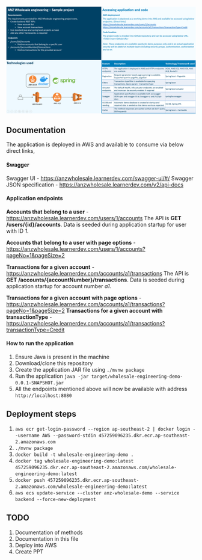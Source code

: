 ![Presentation slide](md-resources/presentation.png?raw=true "")

## Documentation
The application is deployed in AWS and available to consume via below direct links,
#### Swagger
Swagger UI - https://anzwholesale.learnerdev.com/swagger-ui/#/
Swagger JSON specification - https://anzwholesale.learnerdev.com/v2/api-docs

#### Application endpoints
**Accounts that belong to a user** - https://anzwholesale.learnerdev.com/users/1/accounts
The API is **GET /users/{id}/accounts**. Data is seeded during application startup for user with ID *1*.

**Accounts that belong to a user with page options** - https://anzwholesale.learnerdev.com/users/1/accounts?pageNo=1&pageSize=2

**Transactions for a given account** - https://anzwholesale.learnerdev.com/accounts/a1/transactions
The API is **GET /accounts/{accountNumber}/transactions**. Data is seeded during application startup for account number *a1*.

**Transactions for a given account with page options** - https://anzwholesale.learnerdev.com/accounts/a1/transactions?pageNo=1&pageSize=2
**Transactions for a given account with transactionType** - https://anzwholesale.learnerdev.com/accounts/a1/transactions?transactionType=Credit


#### How to run the application
1. Ensure Java is present in the machine
2. Download/clone this repository
3. Create the application JAR file using `./mvnw package`
4. Run the application `java -jar target/wholesale-engineering-demo-0.0.1-SNAPSHOT.jar`
5. All the endpoints mentioned above will now be available with address `http://localhost:8080`

## Deployment steps
1. `aws ecr get-login-password --region ap-southeast-2 | docker login --username AWS --password-stdin 457259096235.dkr.ecr.ap-southeast-2.amazonaws.com`
2. `./mvnw package`
3. `docker build -t wholesale-engineering-demo .`
4. `docker tag wholesale-engineering-demo:latest 457259096235.dkr.ecr.ap-southeast-2.amazonaws.com/wholesale-engineering-demo:latest`
5. `docker push 457259096235.dkr.ecr.ap-southeast-2.amazonaws.com/wholesale-engineering-demo:latest`
6. `aws ecs update-service --cluster anz-wholesale-demo --service backend --force-new-deployment`

## TODO
1. Documentation of methods
2. Documentation in this file
3. Deploy into AWS
4. Create PPT
